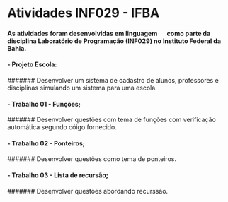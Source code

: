 # Atividades INF029 - IFBA
#### As atividades foram desenvolvidas em linguagem <img src="https://cdn.jsdelivr.net/gh/devicons/devicon/icons/c/c-line.svg" width="15" height="15"/> como parte da disciplina Laboratório de Programação (INF029) no Instituto Federal da Bahia. 
#### - Projeto Escola:
####### Desenvolver um sistema de cadastro de alunos, professores e disciplinas simulando um sistema para uma escola.
#### - Trabalho 01 - Funções;
####### Desenvolver questões com tema de funções com verificação automática segundo cóigo fornecido.
#### - Trabalho 02 - Ponteiros;
####### Desenvolver questões como tema de ponteiros.
#### - Trabalho 03 - Lista de recursão;
####### Desenvolver questões abordando recurssão.
